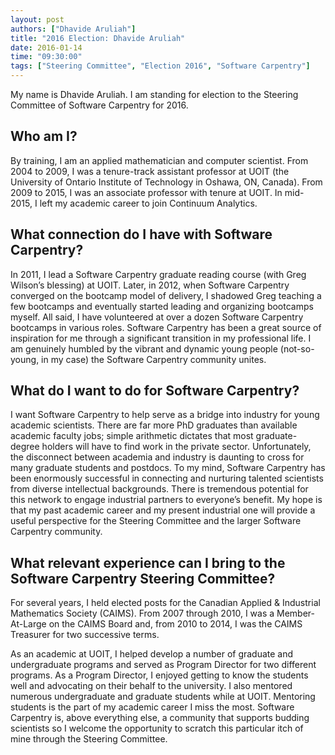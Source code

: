 ```yaml
---
layout: post
authors: ["Dhavide Aruliah"]
title: "2016 Election: Dhavide Aruliah"
date: 2016-01-14
time: "09:30:00"
tags: ["Steering Committee", "Election 2016", "Software Carpentry"]
---
```

My name is Dhavide Aruliah. I am standing for election to the Steering Committee of Software Carpentry for 2016.

## Who am I?

By training, I am an applied mathematician and computer scientist. From 2004 to 2009, I was a tenure-track assistant professor at UOIT (the University of Ontario Institute of Technology in Oshawa, ON, Canada). From 2009 to 2015, I was an associate professor with tenure at UOIT. In mid-2015, I left my academic career to join Continuum Analytics.

## What connection do I have with Software Carpentry?

In 2011, I lead a Software Carpentry graduate reading course (with Greg Wilson’s blessing) at UOIT. Later, in 2012, when Software Carpentry converged on the bootcamp model of delivery, I shadowed Greg teaching a few bootcamps and eventually started leading and organizing bootcamps myself. All said, I have volunteered at over a dozen Software Carpentry bootcamps in various roles. Software Carpentry has been a great source of inspiration for me through a significant transition in my professional life. I am genuinely humbled by the vibrant and dynamic young people (not-so-young, in my case) the Software Carpentry community unites.

## What do I want to do for Software Carpentry?

I want Software Carpentry to help serve as a bridge into industry for young academic scientists. There are far more PhD graduates than available academic faculty jobs; simple arithmetic dictates that most graduate-degree holders will have to find work in the private sector. Unfortunately, the disconnect between academia and industry is daunting to cross for many graduate students and postdocs. To my mind, Software Carpentry has been enormously successful in connecting and nurturing talented scientists from diverse intellectual backgrounds. There is tremendous potential for this network to engage industrial partners to everyone’s benefit. My hope is that my past academic career and my present industrial one will provide a useful perspective for the Steering Committee and the larger Software Carpentry community.

## What relevant experience can I bring to the Software Carpentry Steering Committee?

For several years, I held elected posts for the Canadian Applied & Industrial Mathematics Society (CAIMS). From 2007 through 2010, I was a Member-At-Large on the CAIMS Board and, from 2010 to 2014, I was the CAIMS Treasurer for two successive terms.

As an academic at UOIT, I helped develop a number of graduate and undergraduate programs and served as Program Director for two different programs. As a Program Director, I enjoyed getting to know the students well and advocating on their behalf to the university. I also mentored numerous undergraduate and graduate students while at UOIT. Mentoring students is the part of my academic career I miss the most. Software Carpentry is, above everything else, a community that supports budding scientists so I welcome the opportunity to scratch this particular itch of mine through the Steering Committee.
